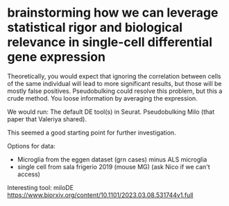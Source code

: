 # brainstorming how we can leverage statistical rigor and biological relevance in single-cell differential gene expression


Theoretically, you would expect that ignoring the correlation between cells of the same individual will lead to more significant results, but those will be mostly false positives. 
Pseudobulking could resolve this problem, but this a crude method. You loose information by averaging the expression. 

We would run:
The default DE tool(s) in Seurat.
Pseudobulking
Milo (that paper that Valeriya shared).

This seemed a good starting point for further investigation. 


Options for data:

- Microglia from the eggen dataset (grn cases) minus ALS microglia
- single cell from sala frigerio 2019 (mouse MG) (ask Nico if we can't access)


Interesting tool: miloDE
https://www.biorxiv.org/content/10.1101/2023.03.08.531744v1.full

